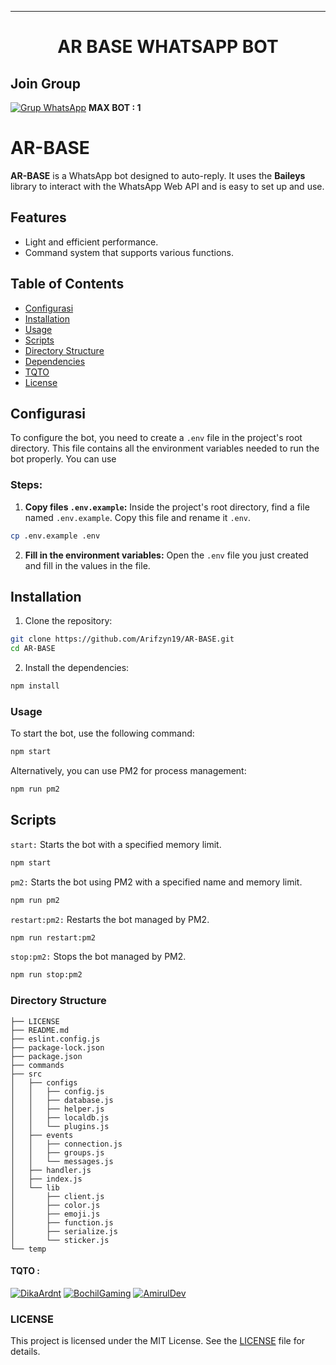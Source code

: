 ---
<h1 align="center">AR BASE WHATSAPP BOT</h1>

## Join Group 
[![Grup WhatsApp](https://img.shields.io/badge/WhatsApp%20Group-25D366?style=for-the-badge&logo=whatsapp&logoColor=white)](https://chat.whatsapp.com/D4ceH6orB2uBniI051iQvi)
**MAX BOT : 1**

# AR-BASE

**AR-BASE** is a WhatsApp bot designed to auto-reply. It uses the **Baileys** library to interact with the WhatsApp Web API and is easy to set up and use.

## Features

- Light and efficient performance.
- Command system that supports various functions.

## Table of Contents

- [Configurasi](#Configurasi)
- [Installation](#installation)
- [Usage](#usage)
- [Scripts](#scripts)
- [Directory Structure](#directory-structure)
- [Dependencies](#dependencies)
- [TQTO](#TQTO)
- [License](#license)

## Configurasi

To configure the bot, you need to create a `.env` file in the project's root directory. This file contains all the environment variables needed to run the bot properly. You can use

### Steps:

1. **Copy files `.env.example`:**
Inside the project's root directory, find a file named `.env.example`. Copy this file and rename it `.env`.

```bash
cp .env.example .env
```

2. **Fill in the environment variables:**
Open the `.env` file you just created and fill in the values in the file.

## Installation

1. Clone the repository:

```bash
git clone https://github.com/Arifzyn19/AR-BASE.git
cd AR-BASE
```

2. Install the dependencies:

```bash
npm install
```

### Usage

To start the bot, use the following command:

```bash
npm start
```

Alternatively, you can use PM2 for process management:

```bash
npm run pm2
```

## Scripts

`start:` Starts the bot with a specified memory limit.

```bash
npm start
```

`pm2:` Starts the bot using PM2 with a specified name and memory limit.

```bash
npm run pm2
```

`restart:pm2:` Restarts the bot managed by PM2.

```bash
npm run restart:pm2
```

`stop:pm2:` Stops the bot managed by PM2.

```bash
npm run stop:pm2
```

### Directory Structure

```
├── LICENSE
├── README.md
├── eslint.config.js
├── package-lock.json
├── package.json
├── commands
├── src
│   ├── configs
│   │   ├── config.js
│   │   ├── database.js
│   │   ├── helper.js
│   │   ├── localdb.js
│   │   └── plugins.js
│   ├── events
│   │   ├── connection.js
│   │   ├── groups.js
│   │   └── messages.js
│   ├── handler.js
│   ├── index.js
│   └── lib
│       ├── client.js
│       ├── color.js
│       ├── emoji.js
│       ├── function.js
│       ├── serialize.js
│       └── sticker.js
└── temp
```

#### TQTO :
[![DikaArdnt](https://github.com/DikaArdnt.png?size=100)](https://github.com/DikaArdnt)
[![BochilGaming](https://github.com/BochilGaming.png?size=100)](https://github.com/BochilGaming)
[![AmirulDev](https://github.com/techwiz37.png?size=100)](https://github.com/techwiz37)

### LICENSE

This project is licensed under the MIT License. See the [LICENSE](LICENSE) file for details.
